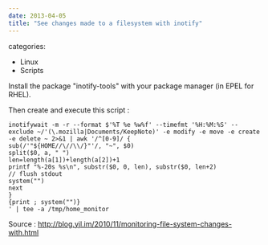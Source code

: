 ```yaml
---
date: 2013-04-05
title: "See changes made to a filesystem with inotify"
---
```








categories:
- Linux
- Scripts


Install the package "inotify-tools" with your package manager (in EPEL for RHEL).

Then create and execute this script :

    
    inotifywait -m -r --format $'%T %e %w%f' --timefmt '%H:%M:%S' --exclude ~/'(\.mozilla|Documents/KeepNote)' -e modify -e move -e create -e delete ~ 2>&1 | awk '/^[0-9]/ {
    sub(/'"${HOME//\//\\/}"'/, "~", $0)
    split($0, a, " ")
    len=length(a[1])+length(a[2])+1
    printf "%-20s %s\n", substr($0, 0, len), substr($0, len+2)
    // flush stdout
    system("")
    next
    }
    {print ; system("")}
    ' | tee -a /tmp/home_monitor


Source : http://blog.yjl.im/2010/11/monitoring-file-system-changes-with.html


